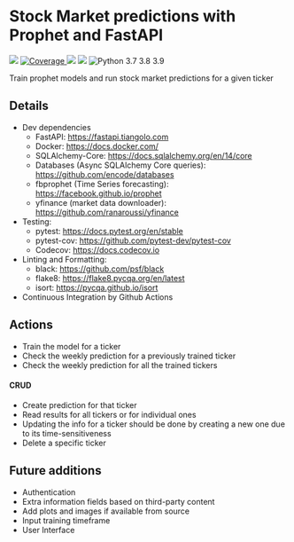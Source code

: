 # Stock Market predictions with Prophet and FastAPI

<p align="left">
   <img src="https://github.com/rafapi/fastapi-prophet/workflows/Continuous%20Integration/badge.svg?branch=master">
   <a href="https://github.com/rafapi/fastapi-prophet" target="_blank">
      <img src="https://codecov.io/gh/rafapi/fastapi-prophet/branch/master/graph/badge.svg" alt="Coverage">
   </a>
   <img src="https://img.shields.io/github/license/rafapi/fastapi-prophet">
   <img src="https://img.shields.io/github/last-commit/rafapi/fastapi-prophet">
   <img src="https://img.shields.io/badge/python-%3E%3D3.7-brightgreen" alt="Python 3.7 3.8 3.9" title="mvenv supports Python 3.7 and above"></a>
</p>
Train prophet models and run stock market predictions for a given ticker

## Details
* Dev dependencies
  * FastAPI: https://fastapi.tiangolo.com
  * Docker: https://docs.docker.com/
  * SQLAlchemy-Core: https://docs.sqlalchemy.org/en/14/core
  * Databases (Async SQLAlchemy Core queries): https://github.com/encode/databases
  * fbprophet (Time Series forecasting): https://facebook.github.io/prophet
  * yfinance (market data downloader): https://github.com/ranaroussi/yfinance
* Testing:
  * pytest: https://docs.pytest.org/en/stable
  * pytest-cov: https://github.com/pytest-dev/pytest-cov
  * Codecov: https://docs.codecov.io
* Linting and Formatting:
  * black: https://github.com/psf/black
  * flake8: https://flake8.pycqa.org/en/latest
  * isort: https://pycqa.github.io/isort
* Continuous Integration by Github Actions

## Actions
* Train the model for a ticker
* Check the weekly prediction for a previously trained ticker
* Check the weekly prediction for all the trained tickers

#### CRUD
   * Create prediction for that ticker
   * Read results for all tickers or for individual ones
   * Updating the info for a ticker should be done by creating a new one due to its time-sensitiveness 
   * Delete a specific ticker

## Future additions
* Authentication
* Extra information fields based on third-party content
* Add plots and images if available from source
* Input training timeframe
* User Interface
